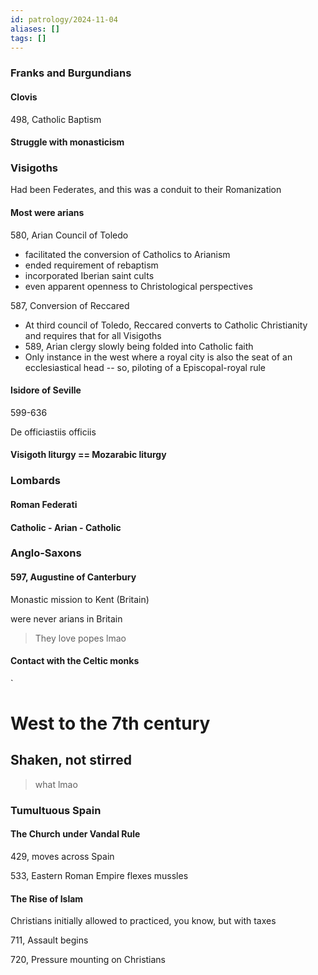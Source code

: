 ```yaml
---
id: patrology/2024-11-04
aliases: []
tags: []
---
```


### Franks and Burgundians
#### Clovis
498, Catholic Baptism

#### Struggle with monasticism 


### Visigoths
Had been Federates, and this was a conduit to their Romanization 

#### Most were arians
580, Arian Council of Toledo
- facilitated the conversion of Catholics to Arianism
- ended requirement of rebaptism
- incorporated Iberian saint cults 
- even apparent openness to Christological perspectives

587, Conversion of Reccared
- At third council of Toledo, Reccared converts to Catholic Christianity and
requires that for all Visigoths
- 589, Arian clergy slowly being folded into Catholic faith
- Only instance in the west where a royal city is also the seat of an
ecclesiastical head -- so, piloting of a Episcopal-royal rule




#### Isidore of Seville
599-636

De officiastiis officiis

#### Visigoth liturgy == Mozarabic liturgy


### Lombards
#### Roman Federati

#### Catholic - Arian - Catholic

### Anglo-Saxons

#### 597, Augustine of Canterbury 
Monastic mission to Kent (Britain)

were never arians in Britain

> They love popes lmao 

#### Contact with the Celtic monks
`
# West to the 7th century
## Shaken, not stirred 
> what lmao 

### Tumultuous Spain
#### The Church under Vandal Rule
429, moves across Spain

533, Eastern Roman Empire flexes mussles


#### The Rise of Islam
Christians initially allowed to practiced, you know, but with taxes

711, Assault begins

720, Pressure mounting on Christians

































